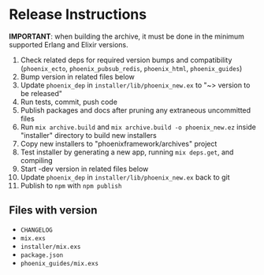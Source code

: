 # Release Instructions

**IMPORTANT**: when building the archive, it must be done in the minimum supported Erlang and Elixir versions.

  1. Check related deps for required version bumps and compatibility (`phoenix_ecto`, `phoenix_pubsub_redis`, `phoenix_html`, `phoenix_guides`)
  2. Bump version in related files below
  3. Update `phoenix_dep` in `installer/lib/phoenix_new.ex` to "~> version to be released"
  4. Run tests, commit, push code
  5. Publish packages and docs after pruning any extraneous uncommitted files
  6. Run `mix archive.build` and `mix archive.build -o phoenix_new.ez` inside "installer" directory to build new installers
  7. Copy new installers to "phoenixframework/archives" project
  8. Test installer by generating a new app, running `mix deps.get`, and compiling
  9. Start -dev version in related files below
  10. Update `phoenix_dep` in `installer/lib/phoenix_new.ex` back to git
  11. Publish to `npm` with `npm publish`

## Files with version

  * `CHANGELOG`
  * `mix.exs`
  * `installer/mix.exs`
  * `package.json`
  * `phoenix_guides/mix.exs`
